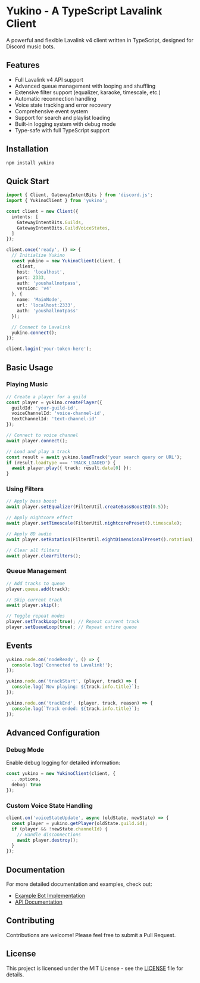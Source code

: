 # Yukino - A TypeScript Lavalink Client

A powerful and flexible Lavalink v4 client written in TypeScript, designed for Discord music bots.

## Features

- Full Lavalink v4 API support
- Advanced queue management with looping and shuffling
- Extensive filter support (equalizer, karaoke, timescale, etc.)
- Automatic reconnection handling
- Voice state tracking and error recovery
- Comprehensive event system
- Support for search and playlist loading
- Built-in logging system with debug mode
- Type-safe with full TypeScript support

## Installation

```bash
npm install yukino
```

## Quick Start

```typescript
import { Client, GatewayIntentBits } from 'discord.js';
import { YukinoClient } from 'yukino';

const client = new Client({
  intents: [
    GatewayIntentBits.Guilds,
    GatewayIntentBits.GuildVoiceStates,
  ]
});

client.once('ready', () => {
  // Initialize Yukino
  const yukino = new YukinoClient(client, {
    client,
    host: 'localhost',
    port: 2333,
    auth: 'youshallnotpass',
    version: 'v4'
  }, {
    name: 'MainNode',
    url: 'localhost:2333',
    auth: 'youshallnotpass'
  });

  // Connect to Lavalink
  yukino.connect();
});

client.login('your-token-here');
```

## Basic Usage

### Playing Music

```typescript
// Create a player for a guild
const player = yukino.createPlayer({
  guildId: 'your-guild-id',
  voiceChannelId: 'voice-channel-id',
  textChannelId: 'text-channel-id'
});

// Connect to voice channel
await player.connect();

// Load and play a track
const result = await yukino.loadTrack('your search query or URL');
if (result.loadType === 'TRACK_LOADED') {
  await player.play({ track: result.data[0] });
}
```

### Using Filters

```typescript
// Apply bass boost
await player.setEqualizer(FilterUtil.createBassBoostEQ(0.5));

// Apply nightcore effect
await player.setTimescale(FilterUtil.nightcorePreset().timescale);

// Apply 8D audio
await player.setRotation(FilterUtil.eightDimensionalPreset().rotation);

// Clear all filters
await player.clearFilters();
```

### Queue Management

```typescript
// Add tracks to queue
player.queue.add(track);

// Skip current track
await player.skip();

// Toggle repeat modes
player.setTrackLoop(true); // Repeat current track
player.setQueueLoop(true); // Repeat entire queue
```

## Events

```typescript
yukino.node.on('nodeReady', () => {
  console.log('Connected to Lavalink!');
});

yukino.node.on('trackStart', (player, track) => {
  console.log(`Now playing: ${track.info.title}`);
});

yukino.node.on('trackEnd', (player, track, reason) => {
  console.log(`Track ended: ${track.info.title}`);
});
```

## Advanced Configuration

### Debug Mode

Enable debug logging for detailed information:

```typescript
const yukino = new YukinoClient(client, {
  ...options,
  debug: true
});
```

### Custom Voice State Handling

```typescript
client.on('voiceStateUpdate', async (oldState, newState) => {
  const player = yukino.getPlayer(oldState.guild.id);
  if (player && !newState.channelId) {
    // Handle disconnections
    await player.destroy();
  }
});
```

## Documentation

For more detailed documentation and examples, check out:
- [Example Bot Implementation](examples/simple-discord-bot.ts)
- [API Documentation](docs/)

## Contributing

Contributions are welcome! Please feel free to submit a Pull Request.

## License

This project is licensed under the MIT License - see the [LICENSE](LICENSE) file for details.
